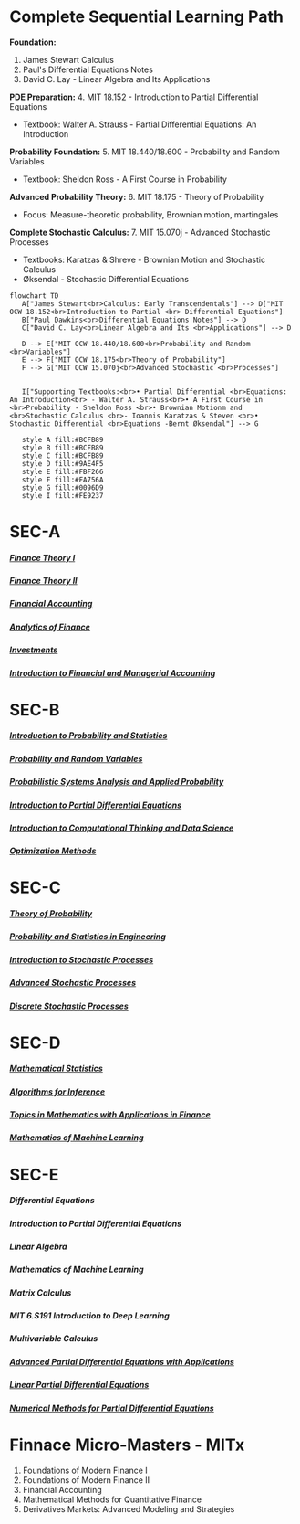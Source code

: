 # **Complete Sequential Learning Path**

**Foundation:**

1. James Stewart Calculus
2. Paul's Differential Equations Notes
3. David C. Lay - Linear Algebra and Its Applications

**PDE Preparation:** 4. MIT 18.152 - Introduction to Partial Differential Equations

- Textbook: Walter A. Strauss - Partial Differential Equations: An Introduction

**Probability Foundation:** 5. MIT 18.440/18.600 - Probability and Random Variables

- Textbook: Sheldon Ross - A First Course in Probability

**Advanced Probability Theory:** 6. MIT 18.175 - Theory of Probability

- Focus: Measure-theoretic probability, Brownian motion, martingales

**Complete Stochastic Calculus:** 7. MIT 15.070j - Advanced Stochastic Processes

- Textbooks: Karatzas & Shreve - Brownian Motion and Stochastic Calculus
- Øksendal - Stochastic Differential Equations

```mermaid
flowchart TD
   A["James Stewart<br>Calculus: Early Transcendentals"] --> D["MIT OCW 18.152<br>Introduction to Partial <br> Differential Equations"]
   B["Paul Dawkins<br>Differential Equations Notes"] --> D
   C["David C. Lay<br>Linear Algebra and Its <br>Applications"] --> D

   D --> E["MIT OCW 18.440/18.600<br>Probability and Random <br>Variables"]
   E --> F["MIT OCW 18.175<br>Theory of Probability"]
   F --> G["MIT OCW 15.070j<br>Advanced Stochastic <br>Processes"]


   I["Supporting Textbooks:<br>• Partial Differential <br>Equations: An Introduction<br> - Walter A. Strauss<br>• A First Course in <br>Probability - Sheldon Ross <br>• Brownian Motionm and <br>Stochastic Calculus <br>- Ioannis Karatzas & Steven <br>• Stochastic Differential <br>Equations -Bernt Øksendal"] --> G

   style A fill:#BCFB89
   style B fill:#BCFB89
   style C fill:#BCFB89
   style D fill:#9AE4F5
   style E fill:#FBF266
   style F fill:#FA756A
   style G fill:#0096D9
   style I fill:#FE9237
```

# SEC-A

##### [Finance Theory I](https://ocw.mit.edu/courses/15-401-finance-theory-i-fall-2008/)

##### [Finance Theory II](https://ocw.mit.edu/courses/15-402-finance-theory-ii-spring-2003/)

##### [Financial Accounting](https://ocw.mit.edu/courses/15-511-financial-accounting-summer-2004/)

##### [Analytics of Finance](https://ocw.mit.edu/courses/15-450-analytics-of-finance-fall-2010/)

##### [Investments](https://ocw.mit.edu/courses/15-433-investments-spring-2003/)

##### [Introduction to Financial and Managerial Accounting](https://ocw.mit.edu/courses/15-501-introduction-to-financial-and-managerial-accounting-spring-2004/)

# SEC-B

##### [Introduction to Probability and Statistics](https://ocw.mit.edu/courses/18-05-introduction-to-probability-and-statistics-spring-2022/)

##### [Probability and Random Variables](https://ocw.mit.edu/courses/18-440-probability-and-random-variables-spring-2014/)

##### [Probabilistic Systems Analysis and Applied Probability](https://ocw.mit.edu/courses/6-041-probabilistic-systems-analysis-and-applied-probability-fall-2010/)

##### [Introduction to Partial Differential Equations](https://ocw.mit.edu/courses/18-152-introduction-to-partial-differential-equations-fall-2011/)

##### [Introduction to Computational Thinking and Data Science](https://ocw.mit.edu/courses/6-0002-introduction-to-computational-thinking-and-data-science-fall-2016/)

##### [Optimization Methods](https://ocw.mit.edu/courses/15-093j-optimization-methods-fall-2009/)

# SEC-C

##### [Theory of Probability](https://ocw.mit.edu/courses/18-175-theory-of-probability-spring-2014/)

##### [Probability and Statistics in Engineering](https://ocw.mit.edu/courses/1-151-probability-and-statistics-in-engineering-spring-2005/)

##### [Introduction to Stochastic Processes](https://ocw.mit.edu/courses/18-445-introduction-to-stochastic-processes-spring-2015/)

##### [Advanced Stochastic Processes](https://ocw.mit.edu/courses/15-070j-advanced-stochastic-processes-fall-2013/)

##### [Discrete Stochastic Processes](https://ocw.mit.edu/courses/6-262-discrete-stochastic-processes-spring-2011/)

# SEC-D

##### [Mathematical Statistics](https://ocw.mit.edu/courses/18-655-mathematical-statistics-spring-2016/)

##### [Algorithms for Inference](https://ocw.mit.edu/courses/6-438-algorithms-for-inference-fall-2014/)

##### [Topics in Mathematics with Applications in Finance](https://ocw.mit.edu/courses/18-s096-topics-in-mathematics-with-applications-in-finance-fall-2013/)

##### [Mathematics of Machine Learning](https://ocw.mit.edu/courses/18-657-mathematics-of-machine-learning-fall-2015/)

# SEC-E

##### Differential Equations

##### Introduction to Partial Differential Equations

##### Linear Algebra

##### Mathematics of Machine Learning

##### Matrix Calculus

##### MIT 6.S191 Introduction to Deep Learning

##### Multivariable Calculus

##### [Advanced Partial Differential Equations with Applications](https://ocw.mit.edu/courses/18-306-advanced-partial-differential-equations-with-applications-fall-2009/)

##### [Linear Partial Differential Equations](https://ocw.mit.edu/courses/18-303-linear-partial-differential-equations-fall-2006/)

##### [Numerical Methods for Partial Differential Equations](https://ocw.mit.edu/courses/18-336-numerical-methods-for-partial-differential-equations-spring-2009/)

# Finnace Micro-Masters - MITx

1. Foundations of Modern Finance I
2. Foundations of Modern Finance II
3. Financial Accounting
4. Mathematical Methods for Quantitative Finance
5. Derivatives Markets: Advanced Modeling and Strategies
